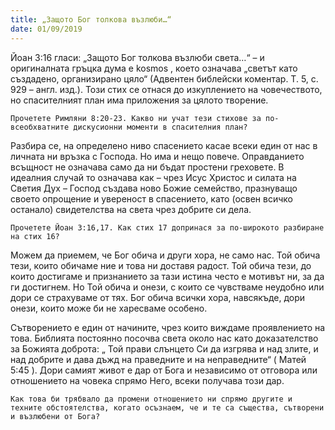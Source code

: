 ```yaml
---
title: „Защото Бог толкова възлюби…“
date: 01/09/2019
---
```


Йоан 3:16 гласи: „Защото Бог толкова възлюби света…“ – и оригиналната гръцка дума е kosmos , което означава „светът като създадено, организирано цяло“ (Адвентен библейски коментар. Т. 5, с. 929 – англ. изд.). Този стих се отнася до изкуплението на човечеството, но спасителният план има приложения за цялото творение.

`Прочетете Римляни 8:20-23. Какво ни учат тези стихове за по-всеобхватните дискусионни моменти в спасителния план?`

Разбира се, на определено ниво спасението касае всеки един от нас в личната ни връзка с Господа. Но има и нещо повече. Оправданието всъщност не означава само да ни бъдат простени греховете. В идеалния случай то означава как – чрез Исус Христос и силата на Светия Дух – Господ създава ново Божие семейство, празнуващо своето опрощение и увереност в спасението, като (освен всичко останало) свидетелства на света чрез добрите си дела.

`Прочетете Йоан 3:16,17. Как стих 17 допринася за по-широкото разбиране на стих 16?`

Можем да приемем, че Бог обича и други хора, не само нас. Той обича тези, които обичаме ние и това ни доставя радост. Той обича тези, до които достигаме и признанието за тази истина често е мотивът ни, за да ги достигнем. Но Той обича и онези, с които се чувстваме неудобно или дори се страхуваме от тях. Бог обича всички хора, навсякъде, дори онези, които може би не харесваме особено.

Сътворението е един от начините, чрез които виждаме проявлението на това. Библията постоянно посочва света около нас като доказателство за Божията доброта: „ Той прави слънцето Си да изгрява и над злите, и над добрите и дава дъжд на праведните и на неправедните“ ( Матей 5:45 ). Дори самият живот е дар от Бога и независимо от отговора или отношението на човека спрямо Него, всеки получава този дар.

`Как това би трябвало да промени отношението ни спрямо другите и техните обстоятелства, когато осъзнаем, че и те са същества, сътворени и възлюбени от Бога?`